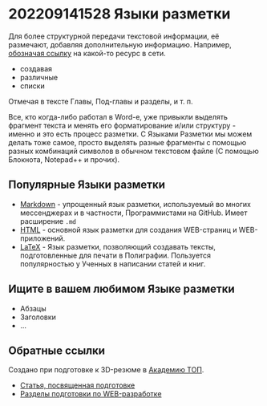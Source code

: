 # 202209141528 Языки разметки

Для более структурной передачи текстовой информации, её размечают, добавляя
дополнительную информацию. Например, [обозначая ссылку](http://ya.ru/) на
какой-то ресурс в сети.

- создавая
- различные
- списки

Отмечая в тексте Главы, Под-главы и разделы, и т. п.

Все, кто когда-либо работал в Word-е, уже привыкли выделять фрагмент текста и
менять его форматирование и/или структуру - именно и это есть процесс разметки.
С Языками Разметки мы можем делать тоже самое, просто выделять разные фрагменты
с помощью разных комбинаций символов в обычном текстовом файле (С помощью Блокнота,
Notepad++ и прочих).

## Популярные Языки разметки

- [Markdown](https://texterra.ru/blog/ischerpyvayushchaya-shpargalka-po-sintaksisu-razmetki-markdown-na-zametku-avtoram-veb-razrabotchikam.html) -
    упрощенный язык разметки, используемый во многих мессенджерах и в частности, Программистами на GitHub.
    Имеет расширение `.md`
- [HTML](./202209141556-html.md) - основной язык разметки для создания WEB-страниц и WEB-приложений.
- [LaTeX](https://ru.wikipedia.org/wiki/LaTeX) - Язык разметки, позволяющий создавать
    тексты, подготовленные для печати в Полиграфии. Пользуется популярностью у Ученных
    в написании статей и книг.

## Ищите в вашем любимом Языке разметки

- Абзацы
- Заголовки
- ...

## Обратные ссылки

Создано при подготовке к 3D-резюме в [Академию ТОП](https://izh.top-academy.ru/).

- [Статья, посвященная подготовке](../blog/20220914-preparing-for-teaching.md)
- [Разделы подготовки по WEB-разработке](./202209141344-web-design.md)
